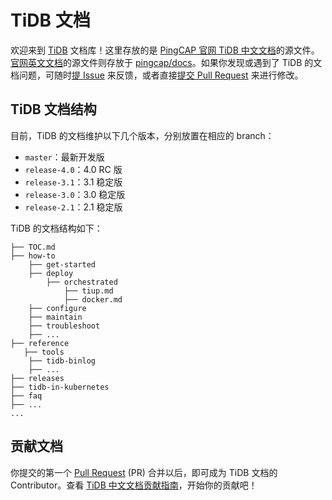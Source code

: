 # TiDB 文档

欢迎来到 [TiDB](https://github.com/pingcap/tidb) 文档库！这里存放的是 [PingCAP 官网 TiDB 中文文档](https://pingcap.com/docs-cn/stable/)的源文件。[官网英文文档](https://pingcap.com/docs/stable/)的源文件则存放于 [pingcap/docs](https://github.com/pingcap/docs)。如果你发现或遇到了 TiDB 的文档问题，可随时[提 Issue](https://github.com/pingcap/docs-cn/issues/new/choose) 来反馈，或者直接[提交 Pull Request](/CONTRIBUTING.md#pull-request-提交流程) 来进行修改。

## TiDB 文档结构

目前，TiDB 的文档维护以下几个版本，分别放置在相应的 branch：

- `master`：最新开发版
- `release-4.0`：4.0 RC 版
- `release-3.1`：3.1 稳定版
- `release-3.0`：3.0 稳定版
- `release-2.1`：2.1 稳定版

TiDB 的文档结构如下：

```
├── TOC.md
├── how-to
    ├── get-started
    ├── deploy
        ├── orchestrated
            ├── tiup.md
            ├── docker.md
    ├── configure
    ├── maintain
    ├── troubleshoot
    ├── ...
├── reference
   ├── tools
    ├── tidb-binlog
    ├── ...
├── releases
├── tidb-in-kubernetes
├── faq
├── ...
...
```

## 贡献文档

你提交的第一个 [Pull Request](https://help.github.com/en/github/getting-started-with-github/github-glossary#pull-request) (PR) 合并以后，即可成为 TiDB 文档的 Contributor。查看 [TiDB 中文文档贡献指南](/CONTRIBUTING.md)，开始你的贡献吧！
